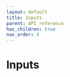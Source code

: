 ```yaml
---
layout: default
title: Inputs
parent: API reference
has_children: true
nav_order: 4
---
```

Inputs
========

<!-- START doctoc generated TOC please keep comment here to allow auto update -->
<!-- DON'T EDIT THIS SECTION, INSTEAD RE-RUN doctoc TO UPDATE -->
<!-- END doctoc generated TOC please keep comment here to allow auto update -->